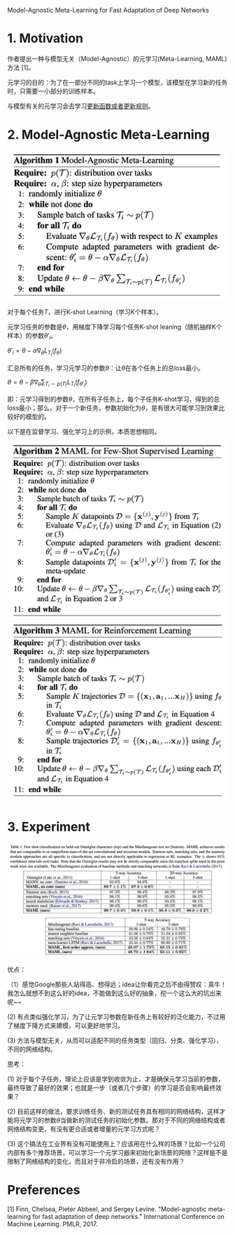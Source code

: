 Model-Agnostic Meta-Learning for Fast Adaptation of Deep Networks

# 1. Motivation

作者提出一种与模型无关（Model-Agnostic）的元学习(Meta-Learning, MAML)方法 [1]。

元学习的目的：为了在一部分不同的task上学习一个模型，该模型在学习新的任务时，只需要一小部分的训练样本。

与模型有关的元学习会去学习[更新函数或者更新规则](https://www.jianshu.com/p/b59b32520b50)。

# 2. Model-Agnostic Meta-Learning

<img src='images/maml_algorithm.jpg'>

对于每个任务$T$，进行K-shot Learning（学习K个样本）。

元学习任务的参数是$\theta$，用梯度下降学习每个任务K-shot leaning（随机抽样K个样本）的参数$\theta'_i$。

$\theta'_i = \theta - \alpha \nabla_{\theta} L_{T_i}(f_{\theta})$

汇总所有的任务，学习元学习的参数$\theta$：让$\theta$在各个任务上的总loss最小。

$\theta = \theta - \beta \nabla_{\theta} \sum_{T_i \sim p(T)} L_{T_i}(f_{\theta'_i})$

即：元学习得到的参数$\theta$，在所有子任务上，每个子任务K-shot学习，得到的总loss最小；那么，对于一个新任务，参数初始化为$\theta$，是有很大可能学习到效果比较好的模型的。

以下是在监督学习、强化学习上的示例，本质思想相同。

<img src='images/maml_supervised.jpg'>

<img src='images/maml_rl.jpg'>

# 3. Experiment

<img src='images/maml_result.jpg'>

优点：

（1）感觉Google那些人站得高、想得远；idea让你看完之后不由得赞叹：真牛！我怎么就想不到这么好的idea，不能做到这么好的抽象，挖一个这么大的坑出来呢~~

 (2) 有点类似强化学习，为了让元学习参数在新任务上有较好的泛化能力，不过用了梯度下降方式来建模，可以更好地学习。

 (3) 方法与模型无关，从而可以适配不同的任务类型（回归、分类、强化学习），不同的网络结构。

思考：

 (1) 对于每个子任务，理论上应该是学到收敛为止，才是确保元学习当前的参数，最终导致了最好的效果；也就是一步（或者几个步骤）的学习是否会影响最终效果？

 (2) 目前这样的做法，要求训练任务、新的测试任务具有相同的网络结构，这样才能将元学习的参数$\theta$当做新的测试任务的初始化参数。那对于不同的网络结构或者网络结构变更，有没有更合适或者增量的元学习方式呢？

 (3) 这个搞法在工业界有没有可能使用上？应该用在什么样的场景？比如一个公司内部有多个推荐场景，可以学习一个元学习器来初始化新场景的网络？这样是不是限制了网络结构的变化，而且对于非冷启的场景，还有没有作用？

# Preferences

[1] Finn, Chelsea, Pieter Abbeel, and Sergey Levine. "Model-agnostic meta-learning for fast adaptation of deep networks." International Conference on Machine Learning. PMLR, 2017.